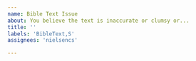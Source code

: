 ```yaml
---
name: Bible Text Issue
about: You believe the text is inaccurate or clumsy or...
title: ''
labels: 'BibleText,S'
assignees: 'nielsencs'

---
```



